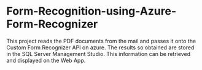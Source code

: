 # Form-Recognition-using-Azure-Form-Recognizer
This project reads the PDF documents from the mail and passes it onto the Custom Form Recognizer API on azure. The results so obtained are stored in the SQL Server Management Studio. This information can be retrieved and displayed on the Web App.
